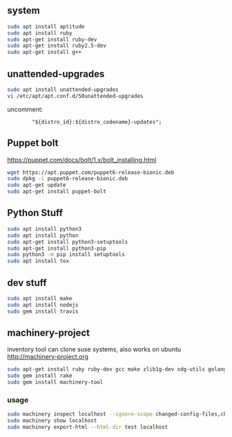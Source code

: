 ## system
````bash
sudo apt install aptitude
sudo apt install ruby
sudo apt-get install ruby-dev
sudo apt-get install ruby2.5-dev
sudo apt-get install g++
````

## unattended-upgrades
````bash
sudo apt install unattended-upgrades
vi /etc/apt/apt.conf.d/50unattended-upgrades
````

uncomment:
````text
        "${distro_id}:${distro_codename}-updates";
````
## Puppet bolt
https://puppet.com/docs/bolt/1.x/bolt_installing.html
````bash
wget https://apt.puppet.com/puppet6-release-bionic.deb
sudo dpkg -i puppet6-release-bionic.deb
sudo apt-get update 
sudo apt-get install puppet-bolt
````
## Python Stuff
````bash
sudo apt install python3
sudo apt install python
sudo apt-get install python3-setuptools
sudo apt-get install python3-pip
sudo python3 -m pip install setuptools
sudo apt install tox
````

## dev stuff
````bash
sudo apt install make
sudo apt install nodejs
sudo gem install travis
````

## machinery-project
inventory tool
can clone suse systems, also works on ubuntu
http://machinery-project.org

````bash
sudo apt-get install ruby ruby-dev gcc make zlib1g-dev xdg-utils golang
sudo gem install rake
sudo gem install machinery-tool
````


### usage
````bash
sudo machinery inspect localhost --ignore-scope changed-config-files,changed-managed-files,unmanaged-files
sudo machinery show localhost
sudo machinery export-html --html-dir test localhost
````